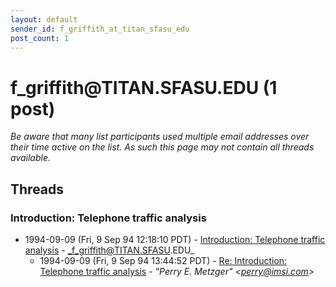 ```yaml
---
layout: default
sender_id: f_griffith_at_titan_sfasu_edu
post_count: 1
---
```


# f_griffith<span>@</span>TITAN.SFASU.EDU (1 post)

_Be aware that many list participants used multiple email addresses over their time active on the list. As such this page may not contain all threads available._

## Threads

### Introduction: Telephone traffic analysis
+ 1994-09-09 (Fri, 9 Sep 94 12:18:10 PDT) - [Introduction: Telephone traffic analysis](/archive/1994/09/db833a5e4e0614f2c20ea11a92970ec53afc6dfca20ea8444c111697f39fc9d8) - _f_griffith@TITAN.SFASU.EDU_
  + 1994-09-09 (Fri, 9 Sep 94 13:44:52 PDT) - [Re: Introduction: Telephone traffic analysis](/archive/1994/09/b3950fa2f9f7adf5789953b87be6c10162bf474fabfaf55eef0c3ab9c52ca5bd) - _"Perry E. Metzger" \<perry@imsi.com\>_

